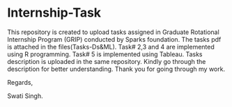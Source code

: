 # Internship-Task
This repository is created to upload tasks assigned in Graduate Rotational Internship Program (GRIP) conducted by Sparks foundation.
The tasks pdf is attached in the files(Tasks-Ds&ML).
Task# 2,3 and 4 are implemented using R programming.
Task# 5 is implemented using Tableau.
Tasks description is uploaded in the same repository. Kindly go through the description for better understanding.
Thank you for going through my work.


Regards,

Swati Singh.

